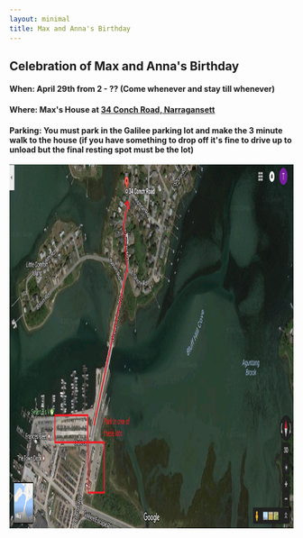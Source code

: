 ```yaml
---
layout: minimal
title: Max and Anna's Birthday
---
```


## Celebration of Max and Anna's Birthday

#### When: April 29th from 2 - ?? (Come whenever and stay till whenever)

#### Where: Max's House at [34 Conch Road, Narragansett](https://www.google.com/maps/dir/''/34+Conch+Rd,+Narragansett,+RI+02882/data=!4m5!4m4!1m0!1m2!1m1!1s0x89e5be5eba6be5fd:0x3931cda692c57dc2?sa=X&ved=0ahUKEwiGgNuKlZPTAhUG_mMKHWkFD20QwwUIIDAA)

#### Parking: You must park in the Galilee parking lot and make the 3 minute walk to the house (if you have something to drop off it's fine to drive up to unload but the final resting spot must be the lot)

<img src="https://github.com/maxpohlman/maxpohlman.github.io/blob/master/img/parking.png?raw=true" width="1050" height="646" />